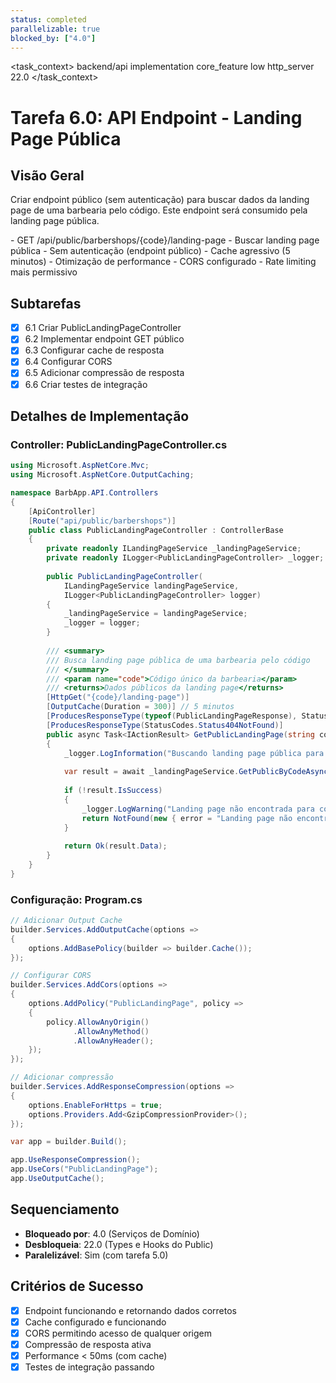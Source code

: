 ```yaml
---
status: completed
parallelizable: true
blocked_by: ["4.0"]
---
```


<task_context>
<domain>backend/api</domain>
<type>implementation</type>
<scope>core_feature</scope>
<complexity>low</complexity>
<dependencies>http_server</dependencies>
<unblocks>22.0</unblocks>
</task_context>

# Tarefa 6.0: API Endpoint - Landing Page Pública

## Visão Geral

Criar endpoint público (sem autenticação) para buscar dados da landing page de uma barbearia pelo código. Este endpoint será consumido pela landing page pública.

<requirements>
- GET /api/public/barbershops/{code}/landing-page - Buscar landing page pública
- Sem autenticação (endpoint público)
- Cache agressivo (5 minutos)
- Otimização de performance
- CORS configurado
- Rate limiting mais permissivo
</requirements>

## Subtarefas

- [x] 6.1 Criar PublicLandingPageController
- [x] 6.2 Implementar endpoint GET público
- [x] 6.3 Configurar cache de resposta
- [x] 6.4 Configurar CORS
- [x] 6.5 Adicionar compressão de resposta
- [x] 6.6 Criar testes de integração

## Detalhes de Implementação

### Controller: PublicLandingPageController.cs

```csharp
using Microsoft.AspNetCore.Mvc;
using Microsoft.AspNetCore.OutputCaching;

namespace BarbApp.API.Controllers
{
    [ApiController]
    [Route("api/public/barbershops")]
    public class PublicLandingPageController : ControllerBase
    {
        private readonly ILandingPageService _landingPageService;
        private readonly ILogger<PublicLandingPageController> _logger;
        
        public PublicLandingPageController(
            ILandingPageService landingPageService,
            ILogger<PublicLandingPageController> logger)
        {
            _landingPageService = landingPageService;
            _logger = logger;
        }
        
        /// <summary>
        /// Busca landing page pública de uma barbearia pelo código
        /// </summary>
        /// <param name="code">Código único da barbearia</param>
        /// <returns>Dados públicos da landing page</returns>
        [HttpGet("{code}/landing-page")]
        [OutputCache(Duration = 300)] // 5 minutos
        [ProducesResponseType(typeof(PublicLandingPageResponse), StatusCodes.Status200OK)]
        [ProducesResponseType(StatusCodes.Status404NotFound)]
        public async Task<IActionResult> GetPublicLandingPage(string code, CancellationToken cancellationToken)
        {
            _logger.LogInformation("Buscando landing page pública para código: {Code}", code);
            
            var result = await _landingPageService.GetPublicByCodeAsync(code, cancellationToken);
            
            if (!result.IsSuccess)
            {
                _logger.LogWarning("Landing page não encontrada para código: {Code}", code);
                return NotFound(new { error = "Landing page não encontrada" });
            }
            
            return Ok(result.Data);
        }
    }
}
```

### Configuração: Program.cs

```csharp
// Adicionar Output Cache
builder.Services.AddOutputCache(options =>
{
    options.AddBasePolicy(builder => builder.Cache());
});

// Configurar CORS
builder.Services.AddCors(options =>
{
    options.AddPolicy("PublicLandingPage", policy =>
    {
        policy.AllowAnyOrigin()
              .AllowAnyMethod()
              .AllowAnyHeader();
    });
});

// Adicionar compressão
builder.Services.AddResponseCompression(options =>
{
    options.EnableForHttps = true;
    options.Providers.Add<GzipCompressionProvider>();
});

var app = builder.Build();

app.UseResponseCompression();
app.UseCors("PublicLandingPage");
app.UseOutputCache();
```

## Sequenciamento

- **Bloqueado por**: 4.0 (Serviços de Domínio)
- **Desbloqueia**: 22.0 (Types e Hooks do Public)
- **Paralelizável**: Sim (com tarefa 5.0)

## Critérios de Sucesso

- [x] Endpoint funcionando e retornando dados corretos
- [x] Cache configurado e funcionando
- [x] CORS permitindo acesso de qualquer origem
- [x] Compressão de resposta ativa
- [x] Performance < 50ms (com cache)
- [x] Testes de integração passando

